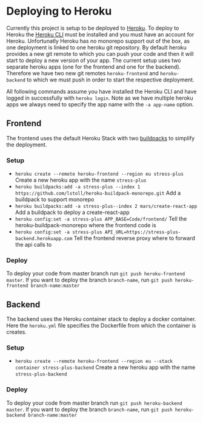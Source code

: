 # Deploying to Heroku
Currently this project is setup to be deployed to [Heroku](https://www.heroku.com/home).
To deploy to Heroku the [Heroku CLI](https://devcenter.heroku.com/articles/heroku-cli) must be installed and you must have an account for Heroku.
Unfortunatly Heroku has no monorepo support out of the box, as one deployment is linked to one heroku git repository. By default heroku provides a new git remote to which you can push your code and then it will start to deploy a new version of your app. The current setup uses two separate heroku apps (one for the frontend and one for the backend). Therefore we have two new git remotes `heroku-frontend` and `heroku-backend` to which we must push in order to start the respective deployment.

All following commands assume you have installed the Heroku CLI and have logged in successfully with `heroku login`. Note as we have multiple heroku apps we always need to specify the app name with the `-a app-name` option.

## Frontend
The frontend uses the default Heroku Stack with two [buildpacks](https://devcenter.heroku.com/articles/buildpacks) to simplify the deployment.

### Setup
- `heroku create --remote heroku-frontend --region eu stress-plus` Create a new heroku app with the name `stress-plus`
- `heroku buildpacks:add -a stress-plus --index 1 https://github.com/lstoll/heroku-buildpack-monorepo.git` Add a buildpack to support monorepo
- `heroku buildpacks:add -a stress-plus--index 2 mars/create-react-app` Add a buildpack to deploy a create-react-app
- `heroku config:set -a stress-plus APP_BASE=Code/frontend/` Tell the heroku-buildpack-monorepo where the frontend code is
- `heroku config:set -a stress-plus API_URL=https://stress-plus-backend.herokuapp.com` Tell the frontend reverse proxy where to forward the api calls to

### Deploy
To deploy your code from master branch run `git push heroku-frontend master`. If you want to deploy the branch `branch-name`, run `git push heroku-frontend branch-name:master`

## Backend
The backend uses the Heroku container stack to deploy a docker container. Here the `heroku.yml` file specifies the Dockerfile from which the container is creates.

### Setup
- `heroku create --remote heroku-frontend --region eu --stack container stress-plus-backend` Create a new heroku app with the name `stress-plus-backend`

### Deploy
To deploy your code from master branch run `git push heroku-backend master`. If you want to deploy the branch `branch-name`, run `git push heroku-backend branch-name:master`
